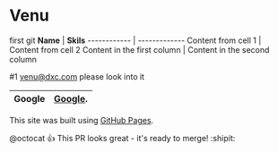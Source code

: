 # Venu
first git
**Name** | **Skils**
------------ | -------------
Content from cell 1 | Content from cell 2
Content in the first column | Content in the second column

#1 venu@dxc.com please look into it

Google | [Google](https://www.google.com/).
-------------- | --------------

This site was built using [GitHub Pages](https://pages.github.com/).

@octocat :+1: This PR looks great - it's ready to merge! :shipit:
